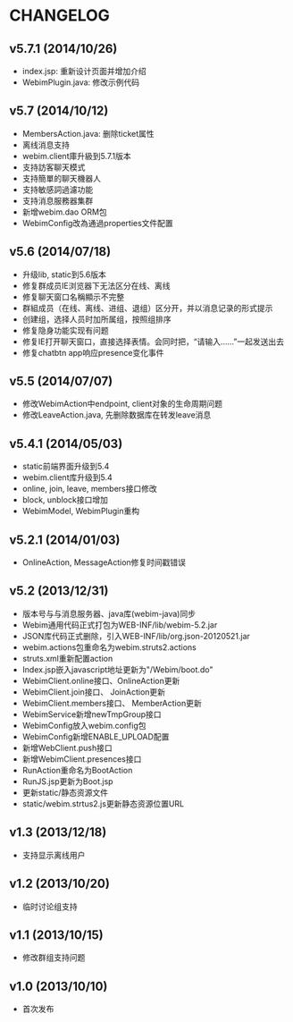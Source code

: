 CHANGELOG
==============================

v5.7.1 (2014/10/26)
-------------------
* index.jsp: 重新设计页面并增加介绍
* WebimPlugin.java: 修改示例代码

v5.7 (2014/10/12)
-------------------
* MembersAction.java: 删除ticket属性
* 离线消息支持
* webim.client庫升級到5.7.1版本
* 支持訪客聊天模式
* 支持簡單的聊天機器人
* 支持敏感詞過濾功能
* 支持消息服務器集群
* 新增webim.dao ORM包
* WebimConfig改為通過properties文件配置


v5.6 (2014/07/18)
-------------------
* 升级lib, static到5.6版本
* 修复群成员IE浏览器下无法区分在线、离线
* 修复聊天窗口名稱顯示不完整
* 群組成员（在线、离线、进组、退组）区分开，并以消息记录的形式提示
* 创建组，选择人员时加所属组，按照组排序
* 修复隐身功能实现有问题
* 修复IE打开聊天窗口，直接选择表情。会同时把，“请输入……”一起发送出去
* 修复chatbtn app响应presence变化事件

v5.5 (2014/07/07)
-------------------
* 修改WebimAction中endpoint, client对象的生命周期问题
* 修改LeaveAction.java, 先删除数据库在转发leave消息


v5.4.1 (2014/05/03)
-------------------

* static前端界面升级到5.4
* webim.client库升级到5.4 
* online, join, leave, members接口修改
* block, unblock接口增加
* WebimModel, WebimPlugin重构

v5.2.1 (2014/01/03)
-------------------

* OnlineAction, MessageAction修复时间戳错误

v5.2 (2013/12/31)
-------------------

* 版本号与与消息服务器、java库(webim-java)同步
* Webim通用代码正式打包为WEB-INF/lib/webim-5.2.jar
* JSON库代码正式删除，引入WEB-INF/lib/org.json-20120521.jar
* webim.actions包重命名为webim.struts2.actions
* struts.xml重新配置action
* Index.jsp嵌入javascript地址更新为"/Webim/boot.do"
* WebimClient.online接口、OnlineAction更新
* WebimClient.join接口、 JoinAction更新
* WebimClient.members接口、 MemberAction更新
* WebimService新增newTmpGroup接口
* WebimConfig放入webim.config包
* WebimConfig新增ENABLE_UPLOAD配置
* 新增WebClient.push接口
* 新增WebimClient.presences接口
* RunAction重命名为BootAction
* RunJS.jsp更新为Boot.jsp
* 更新static/静态资源文件
* static/webim.strtus2.js更新静态资源位置URL


v1.3 (2013/12/18)
-----------------------------
* 支持显示离线用户


v1.2 (2013/10/20)
-----------------------------
* 临时讨论组支持 


v1.1 (2013/10/15)
-----------------------------
* 修改群组支持问题


v1.0 (2013/10/10)
-----------------------------
* 首次发布


